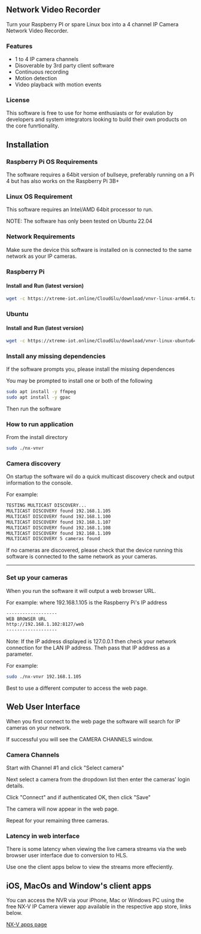 ## Network Video Recorder
Turn your Raspberry PI or spare Linux box into a 4 channel IP Camera Network Video Recorder.

### Features

- 1 to 4 IP camera channels
- Disoverable by 3rd party client software
- Continuous recording
- Motion detection
- Video playback with motion events

### License
This software is free to use for home enthusiasts or for evalution by developers and system integrators looking to build their own products on the core funrtionality.

## Installation

### Raspberry Pi OS Requirements
The software requires a 64bit version of bullseye, preferably running on a Pi 4 but has also works on the Raspberry Pi 3B+

### Linux OS Requirement
This software requires an Intel/AMD 64bit processor to run.

NOTE: The software has only been tested on Ubuntu 22.04

### Network Requirements
Make sure the device this software is installed on is connected to the same network as your IP cameras.

### Raspberry Pi 
#### Install and Run (latest version)

```sh
wget -c https://xtreme-iot.online/CloudGlu/download/vnvr-linux-arm64.tar.gz -O - | tar -xz  && cd vnvr-linux-arm64 && sudo chmod +x configure && sudo ./configure && sudo ./nx-vnvr
```

### Ubuntu 
#### Install and Run (latest version)

```sh
wget -c https://xtreme-iot.online/CloudGlu/download/vnvr-linux-ubuntu64.tar.gz -O - | tar -xz && cd vnvr-linux-ubuntu64 && sudo chmod +x configure && sudo ./configure && sudo ./nx-vnvr
```
### Install any missing dependencies
If the software prompts you, please install the missing dependences

You may be prompted to install one or both of the following

```sh
sudo apt install -y ffmpeg
sudo apt install -y gpac
```
Then run the software

### How to run application

From the install directory

```sh
sudo ./nx-vnvr
```

### Camera discovery

On startup the software wil do a quick multicast discovery check and output information to the console.

For example:

```sh
TESTING MULTICAST DISCOVERY...
MULTICAST DISCOVERY found 192.168.1.105
MULTICAST DISCOVERY found 192.168.1.100
MULTICAST DISCOVERY found 192.168.1.107
MULTICAST DISCOVERY found 192.168.1.108
MULTICAST DISCOVERY found 192.168.1.109
MULTICAST DISCOVERY 5 cameras found
```

If no cameras are discovered, please check that the device running this software is connected to the same network as your cameras.

---

### Set up your cameras
When you run the software it will output a web browser URL.

For example: where 192.168.1.105 is the Raspberry Pi's IP address

```sh
-------------------
WEB BROWSER URL
http://192.168.1.102:8127/web
-------------------
```

Note: If the IP address displayed is 127.0.0.1 then check your network connection for the LAN IP address. Theh pass that IP address as a parameter.

For example:
```sh
sudo ./nx-vnvr 192.168.1.105
```

Best to use a different computer to access the web page.

## Web User Interface

When you first connect to the web page the software will search for IP cameras on your network.

If successful you will see the CAMERA CHANNELS window.

### Camera Channels
Start with Channel #1 and click "Select camera"

Next select a camera from the dropdown list then enter the cameras' login details.

Click "Connect" and if authenticated OK, then click "Save"

The camera will now appear in the web page.

Repeat for your remaining three cameras.

### Latency in web interface
There is some latency when viewing the live camera streams via the web browser user interface due to conversion to HLS.

Use one the client apps below to view the streams more effeciently.

## iOS, MacOs and Window's client apps
You can access the NVR via your iPhone, Mac or Windows PC using the free NX-V IP Camera viewer app available in the respective app store, links below.

[NX-V apps page](https://nx-v.uk)

			
